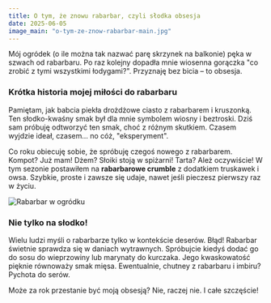 ```yaml
---
title: O tym, że znowu rabarbar, czyli słodka obsesja
date: 2025-06-05
image_main: "o-tym-ze-znow-rabarbar-main.jpg"
---
```


Mój ogródek (o ile można tak nazwać parę skrzynek na balkonie) pęka w szwach od rabarbaru. Po raz kolejny dopadła mnie wiosenna gorączka "co zrobić z tymi wszystkimi łodygami?". Przyznaję bez bicia – to obsesja.

### Krótka historia mojej miłości do rabarbaru

Pamiętam, jak babcia piekła drożdżowe ciasto z rabarbarem i kruszonką. Ten słodko-kwaśny smak był dla mnie symbolem wiosny i beztroski. Dziś sam próbuję odtworzyć ten smak, choć z różnym skutkiem. Czasem wyjdzie ideał, czasem... no cóż, "eksperyment".

Co roku obiecuję sobie, że spróbuję czegoś nowego z rabarbarem. Kompot? Już mam! Dżem? Słoiki stoją w spiżarni! Tarta? Ależ oczywiście! W tym sezonie postawiłem na **rabarbarowe crumble** z dodatkiem truskawek i owsa. Szybkie, proste i zawsze się udaje, nawet jeśli pieczesz pierwszy raz w życiu.

![Rabarbar w ogródku](o-tym-ze-znow-rabarbar-garden.jpg)

### Nie tylko na słodko!

Wielu ludzi myśli o rabarbarze tylko w kontekście deserów. Błąd! Rabarbar świetnie sprawdza się w daniach wytrawnych. Spróbujcie kiedyś dodać go do sosu do wieprzowiny lub marynaty do kurczaka. Jego kwaskowatość pięknie równoważy smak mięsa. Ewentualnie, chutney z rabarbaru i imbiru? Pychota do serów.

Może za rok przestanie być moją obsesją? Nie, raczej nie. I całe szczęście!
